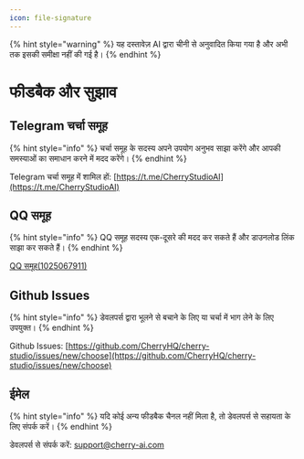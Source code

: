 ```yaml
---
icon: file-signature
---
```


{% hint style="warning" %}
यह दस्तावेज़ AI द्वारा चीनी से अनुवादित किया गया है और अभी तक इसकी समीक्षा नहीं की गई है।
{% endhint %}

# फीडबैक और सुझाव

## Telegram चर्चा समूह

{% hint style="info" %}
चर्चा समूह के सदस्य अपने उपयोग अनुभव साझा करेंगे और आपकी समस्याओं का समाधान करने में मदद करेंगे।
{% endhint %}

Telegram चर्चा समूह में शामिल हों: [https://t.me/CherryStudioAI](https://t.me/CherryStudioAI)

## QQ समूह

{% hint style="info" %}
QQ समूह सदस्य एक-दूसरे की मदद कर सकते हैं और डाउनलोड लिंक साझा कर सकते हैं।
{% endhint %}

[QQ समूह(1025067911)](https://qm.qq.com/q/hlHOddwAS)

## Github Issues

{% hint style="info" %}
डेवलपर्स द्वारा भूलने से बचाने के लिए या चर्चा में भाग लेने के लिए उपयुक्त।
{% endhint %}

Github Issues: [https://github.com/CherryHQ/cherry-studio/issues/new/choose](https://github.com/CherryHQ/cherry-studio/issues/new/choose)

## ईमेल

{% hint style="info" %}
यदि कोई अन्य फीडबैक चैनल नहीं मिला है, तो डेवलपर्स से सहायता के लिए संपर्क करें।
{% endhint %}

डेवलपर्स से संपर्क करें: support@cherry-ai.com